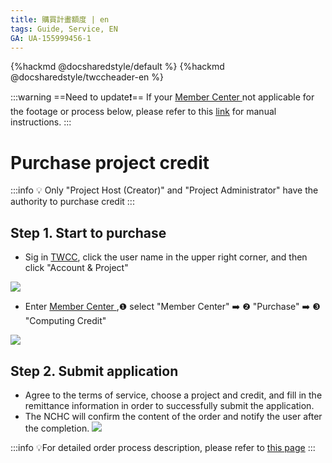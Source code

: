 ```yaml
---
title: 購買計畫額度 | en
tags: Guide, Service, EN
GA: UA-155999456-1
---
```


{%hackmd @docsharedstyle/default %}
{%hackmd @docsharedstyle/twccheader-en %}

:::warning
==Need to update:exclamation:==
<i class="fa fa-bullhorn" aria-hidden="true"></i> If your <ins>Member Center <i class="fa fa-question-circle fa-question-circle-for-service" aria-hidden="true"></i></ins> not applicable for the footage or process below, please refer to this <i class="fa fa-sign-out" aria-hidden="true"></i> <ins>link</ins> for manual instructions.
:::

# Purchase project credit


:::info
:bulb: Only "Project Host (Creator)" and "Project Administrator" have the authority to purchase credit
:::

## Step 1. Start to purchase

- Sig in [TWCC](https://new.twcc.ai/), click the user name in the upper right corner, and then click "Account & Project"

![](https://cos.twcc.ai/SYS-MANUAL/uploads/upload_130c915f0120cd484fa2d1ca63064be6.png)



- Enter [Member Center <i class="fa fa-question-circle fa-question-circle-for-service" aria-hidden="true"></i>](https://man.twcc.ai/@twsdocs/howto-service-access-service-zh) ,<span>&#10102;</span> select "Member Center" :arrow_right: <span>&#10103;</span> "Purchase" :arrow_right: <span>&#10104;</span> "Computing  Credit"

![](https://cos.twcc.ai/SYS-MANUAL/uploads/upload_696cf25774e1e57ef3d4318f634d3a67.png)




## Step 2. Submit application
- Agree to the terms of service, choose a project and credit, and fill in the remittance information in order to successfully submit the application.
- The NCHC will confirm the content of the order and notify the user after the completion.
![](https://cos.twcc.ai/SYS-MANUAL/uploads/upload_366af929f869cca8ea44513647048000.png)


:::info
:bulb:For detailed order process description, please refer to [this page](https://iservice.nchc.org.tw/nchc_service/nchc_service_qa.php?target=13)
:::
